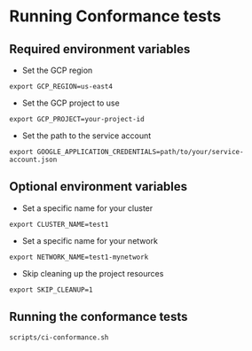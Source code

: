 # Running Conformance tests

## Required environment variables
- Set the GCP region

```console
export GCP_REGION=us-east4
```

- Set the GCP project to use

```console
export GCP_PROJECT=your-project-id
```

- Set the path to the service account

```console
export GOOGLE_APPLICATION_CREDENTIALS=path/to/your/service-account.json
```

## Optional environment variables

- Set a specific name for your cluster

```console
export CLUSTER_NAME=test1
```

- Set a specific name for your network

```console
export NETWORK_NAME=test1-mynetwork
```

- Skip cleaning up the project resources

```console
export SKIP_CLEANUP=1
```

## Running the conformance tests

```console
scripts/ci-conformance.sh
```
